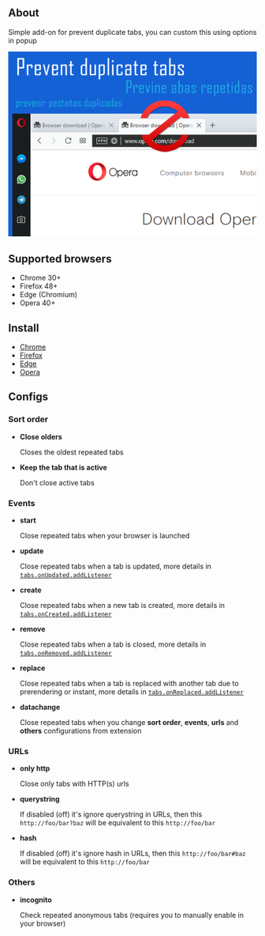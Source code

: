 ## About

Simple add-on for prevent duplicate tabs, you can custom this using options in popup

![promocional](promo.png)

## Supported browsers

- Chrome 30+
- Firefox 48+
- Edge (Chromium)
- Opera 40+

## Install

- [Chrome](https://chrome.google.com/webstore/detail/prevent-duplicate-tabs/eednccpckdkpojaiemedoejdngappaag)
- [Firefox](https://addons.mozilla.org/en-US/firefox/addon/smart-prevent-duplicate-tabs/)
- [Edge](https://microsoftedge.microsoft.com/addons/detail/iijplllphnkkeepcinimpjobncicbbmb)
- [Opera](https://addons.opera.com/en/extensions/details/prevent-duplicate-tabs/)

## Configs

### Sort order

- **Close olders**

    Closes the oldest repeated tabs

- **Keep the tab that is active**

    Don't close active tabs

### Events

- **start**

    Close repeated tabs when your browser is launched

- **update**

    Close repeated tabs when a tab is updated, more details in [`tabs.onUpdated.addListener`](https://developer.chrome.com/extensions/tabs#event-onUpdated)

- **create**

    Close repeated tabs when a new tab is created, more details in [`tabs.onCreated.addListener`](https://developer.chrome.com/extensions/tabs#event-onCreated)

- **remove**

    Close repeated tabs when a tab is closed, more details in [`tabs.onRemoved.addListener`](https://developer.chrome.com/extensions/tabs#event-onRemoved)

- **replace**

    Close repeated tabs when a tab is replaced with another tab due to prerendering or instant, more details in [`tabs.onReplaced.addListener`](https://developer.chrome.com/extensions/tabs#event-onReplaced)

- **datachange**

    Close repeated tabs when you change **sort order**, **events**, **urls** and **others** configurations from extension

### URLs

- **only http**

    Close only tabs with HTTP(s) urls

- **querystring**

    If disabled (off) it's ignore querystring in URLs, then this `http://foo/bar?baz` will be equivalent to this `http://foo/bar`

- **hash**

    If disabled (off) it's ignore hash in URLs, then this `http://foo/bar#baz` will be equivalent to this `http://foo/bar`

### Others

- **incognito**

    Check repeated anonymous tabs (requires you to manually enable in your browser)

